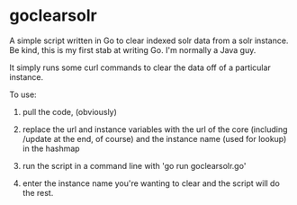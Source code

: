 goclearsolr
===========

A simple script written in Go to clear indexed solr data from a solr instance. Be kind, this is my first stab at writing Go. I'm normally a Java guy.

It simply runs some curl commands to clear the data off of a particular instance. 

To use: 

1. pull the code, (obviously)

2. replace the url and instance variables with the url of the core (including /update at the end, of course) and the instance name (used for lookup) in the hashmap

3. run the script in a command line with 'go run goclearsolr.go'

4. enter the instance name you're wanting to clear and the script will do the rest. 



